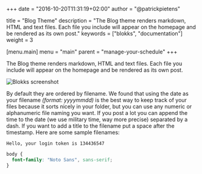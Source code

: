 +++
date            = "2016-10-20T11:31:19+02:00"
author          = "@patrickpietens"

title           = "Blog Theme"
description     = "The Blog theme renders markdown, HTML and text files. Each file you include will appear on the homepage and be rendered as its own post."
keywords        = ["blokks", "documentation"]
weight          = 3

[menu.main]
menu            = "main"
parent          = "manage-your-schedule"
+++

The Blog theme renders markdown, HTML and text files. Each file you include will appear on the homepage and be rendered as its own post.

![Blokks screenshot](images/screen.jpg)

By default they are ordered by filename. We found that using the date as your filename *(format: yyyymmdd)* is the best way to keep track of your files because it sorts nicely in your folder, but you can use any numeric or alphanumeric file naming you want. If you post a lot you can append the time to the date (we use military time, way more precise) separated by a dash. If you want to add a title to the filename put a space after the timestamp. Here are some sample filenames:

```Hello, your login token is 134436547```

~~~css
body {
  font-family: "Noto Sans", sans-serif;
}
~~~
